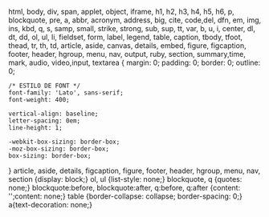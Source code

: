 html, body, div, span, applet, object, iframe, h1, h2, h3, h4, h5, h6, p, blockquote, pre,
a, abbr, acronym, address, big, cite, code,del, dfn, em, img, ins, kbd, q, s, samp, small,
strike, strong, sub, sup, tt, var, b, u, i, center, dl, dt, dd, ol, ul, li, fieldset, form, label, legend,
table, caption, tbody, tfoot, thead, tr, th, td, article, aside, canvas, details, embed, figure, figcaption, footer, header, hgroup,
menu, nav, output, ruby, section, summary,time, mark, audio, video,input, textarea {
    margin: 0;
    padding: 0;
    border: 0;
    outline: 0;

    /* ESTILO DE FONT */
    font-family: 'Lato', sans-serif;
    font-weight: 400;

    vertical-align: baseline;
    letter-spacing: 0em;
    line-height: 1;

    -webkit-box-sizing: border-box;
    -moz-box-sizing: border-box;
    box-sizing: border-box;
}
article, aside, details, figcaption, figure, 
footer, header, hgroup, menu, nav, section {display: block;}
ol, ul {list-style: none;}
blockquote, q {quotes: none;}
blockquote:before, blockquote:after, q:before, q:after {content: '';content: none;}
table {border-collapse: collapse; border-spacing: 0;}
a{text-decoration: none;}
